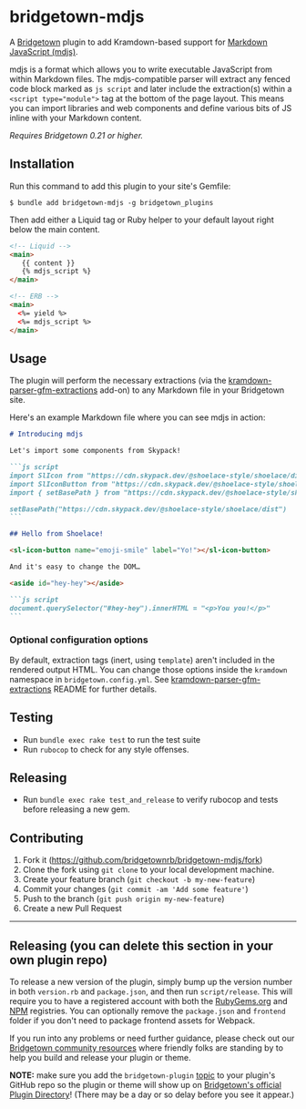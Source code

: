 # bridgetown-mdjs

A [Bridgetown](https://www.bridgetownrb.com) plugin to add Kramdown-based support for [Markdown JavaScript (mdjs)](https://rocket.modern-web.dev/docs/markdown-javascript/overview/).

mdjs is a format which allows you to write executable JavaScript from within Markdown files. The mdjs-compatible parser will extract any fenced code block marked as `js script` and later include the extraction(s) within a `<script type="module">` tag at the bottom of the page layout. This means you can import libraries and web components and define various bits of JS inline with your Markdown content.

_Requires Bridgetown 0.21 or higher._

## Installation

Run this command to add this plugin to your site's Gemfile:

```shell
$ bundle add bridgetown-mdjs -g bridgetown_plugins
```

Then add either a Liquid tag or Ruby helper to your default layout right below the main content.

```html
<!-- Liquid -->
<main>
   {{ content }}
   {% mdjs_script %}
</main>

<!-- ERB -->
<main>
  <%= yield %>
  <%= mdjs_script %>
</main>
```

## Usage

The plugin will perform the necessary extractions (via the [kramdown-parser-gfm-extractions](https://github.com/bridgetownrb/kramdown-parser-gfm-extractions) add-on) to any Markdown file in your Bridgetown site.

Here's an example Markdown file where you can see mdjs in action:

~~~markdown
# Introducing mdjs

Let's import some components from Skypack!

```js script
import SlIcon from "https://cdn.skypack.dev/@shoelace-style/shoelace/dist/components/icon/icon.js"
import SlIconButton from "https://cdn.skypack.dev/@shoelace-style/shoelace/dist/components/icon-button/icon-button.js"
import { setBasePath } from "https://cdn.skypack.dev/@shoelace-style/shoelace/dist/utilities/base-path.js"

setBasePath("https://cdn.skypack.dev/@shoelace-style/shoelace/dist")
```

## Hello from Shoelace!

<sl-icon-button name="emoji-smile" label="Yo!"></sl-icon-button>

And it's easy to change the DOM…

<aside id="hey-hey"></aside>

```js script
document.querySelector("#hey-hey").innerHTML = "<p>You you!</p>"
```
~~~

### Optional configuration options

By default, extraction tags (inert, using `template`) aren't included in the rendered output HTML. You can change those options inside the `kramdown` namespace in `bridgetown.config.yml`. See [kramdown-parser-gfm-extractions](https://github.com/bridgetownrb/kramdown-parser-gfm-extractions) README for further details.

## Testing

* Run `bundle exec rake test` to run the test suite
* Run `rubocop` to check for any style offenses.

## Releasing

* Run `bundle exec rake test_and_release` to verify rubocop and tests before releasing a new gem.

## Contributing

1. Fork it (https://github.com/bridgetownrb/bridgetown-mdjs/fork)
2. Clone the fork using `git clone` to your local development machine.
3. Create your feature branch (`git checkout -b my-new-feature`)
4. Commit your changes (`git commit -am 'Add some feature'`)
5. Push to the branch (`git push origin my-new-feature`)
6. Create a new Pull Request

----

## Releasing (you can delete this section in your own plugin repo)

To release a new version of the plugin, simply bump up the version number in both `version.rb` and
`package.json`, and then run `script/release`. This will require you to have a registered account
with both the [RubyGems.org](https://rubygems.org) and [NPM](https://www.npmjs.com) registries.
You can optionally remove the `package.json` and `frontend` folder if you don't need to package frontend
assets for Webpack.

If you run into any problems or need further guidance, please check out our [Bridgetown community resources](https://www.bridgetownrb.com/docs/community)
where friendly folks are standing by to help you build and release your plugin or theme.

**NOTE:** make sure you add the `bridgetown-plugin` [topic](https://github.com/topics/bridgetown-plugin) to your
plugin's GitHub repo so the plugin or theme will show up on [Bridgetown's official Plugin Directory](https://www.bridgetownrb.com/plugins)! (There may be a day or so delay before you see it appear.)
